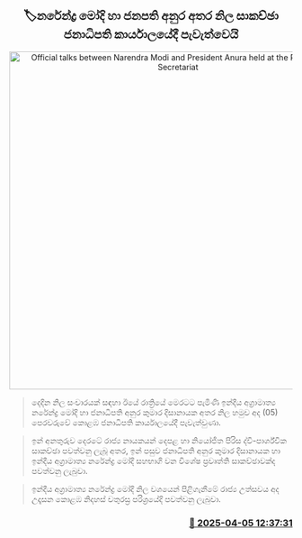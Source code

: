 <p align='center'><b><h2 align='center' title='Official talks between Narendra Modi and President Anura held at the Presidential Secretariat'>🏷නරේන්ද්‍ර මෝදි හා ජනපති අනුර අතර නිල සාකච්ඡා ජනාධිපති කාර්යාලයේදී පැවැත්වෙයි</h2></b></p>
<p align='center'><img src='https://helakuru.sgp1.cdn.digitaloceanspaces.com/esana/images/lib/akd-modi-discus.jpg' width='600' alt='Official talks between Narendra Modi and President Anura held at the Presidential Secretariat'></p>

> දෙදින නිල සංචාරයක් සඳහා ඊයේ රාත්‍රියේ මෙරටට පැමිණි ඉන්දීය අග්‍රාමාත්‍ය නරේන්ද්‍ර මෝදි හා ජනාධිපති අනුර කුමාර දිසානායක අතර නිල හමුව අද (05) පෙරවරුවේ කොළඹ ජනාධිපති කාර්යාලයේදී පැවැත්වුණා.

> ඉන් අනතුරුව දෙරටේ රාජ්‍ය නායකයන් දෙපළ හා නියෝජිත පිරිස ද්වි-පාර්ශ්වික සාකච්ඡා පවත්වනු ලැබූ අතර, ඉන් පසුව ජනාධිපති අනුර කුමාර දිසානායක හා ඉන්දීය අග්‍රාමාත්‍ය නරේන්ද්‍ර මෝදි සහභාගි වන විශේෂ ප්‍රවෘත්ති සාකච්ඡාවක්ද පවත්වනු ලැබුවා.

> ඉන්දීය අග්‍රාමාත්‍ය නරේන්ද්‍ර මෝදි නිල වශයෙන් පිළිගැනීමේ රාජ්‍ය උත්සවය අද උදෑසන කොළඹ නිදහස් චතුරස්‍ර පරිශ්‍රයේදි පවත්වනු ලැබුවා.



<h3 align='right'><a href='https://www.helakuru.lk/esana/p/108978/'>📅 2025-04-05 12:37:31</a></h3>
